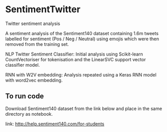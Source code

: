 # SentimentTwitter
Twitter sentiment analysis

A sentiment analysis of the Sentiment140 dataset containing 1.6m tweets labelled for sentiment (Pos / Neg / Neutral) using emojis
which were then removed from the training set.

NLP Twitter Sentiment Classifier: Initial analysis using Scikit-learn CountVectoriser for tokenisation and the LinearSVC support vector classifier
model.

RNN with W2V embedding: Analysis repeated using a Keras RNN model with word2vec embedding.

## To run code
Download Sentiment140 dataset from the link below and place in the same directory as notebook.

link: http://help.sentiment140.com/for-students
